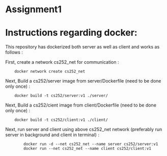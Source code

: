 # Assignment1

# Instructions regarding docker:

This repository has dockerized both server as well as client and works as follows :

First, create a network cs252_net for communication : 

        docker network create cs252_net
        
Next, Build a cs252/server image from server/Dockerfile (need to be done only once) :

        docker build -t cs252/server:v1 ./server/
        
Next, Build a cs252/cient image from client/Dockerfile (need to be done only once) :

        docker build -t cs252/client:v1 ./client/
        
Next, run server and client using above cs252_net network (preferably run server in background and client in terminal) :
```
        docker run -d --net cs252_net --name server cs252/server:v1
        docker run --net cs252_net --name client cs252/client:v1
```

